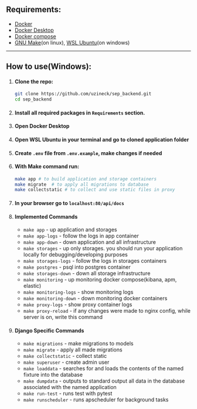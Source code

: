 

## Requirements:

- [Docker](https://www.docker.com/get-started/)
- [Docker Desktop](https://www.docker.com/products/docker-desktop/)
- [Docker compose](https://docs.docker.com/compose/install/)
- [GNU Make](https://www.gnu.org/software/make/)(on linux), [WSL Ubuntu](https://ubuntu.com/desktop/wsl)(on windows)


---
## How to use(Windows):
1. #### Clone the repo:
    ```bash
   git clone https://github.com/uzineck/sep_backend.git
   cd sep_backend
   ```
2. #### Install all required packages in `Requirements` section.
3. #### Open Docker Desktop
4. #### Open WSL Ubuntu in your terminal and go to cloned application folder
5. #### Create `.env` file from `.env.example`, make changes if needed
6. #### With Make command run:
     ```bash
     make app # to build application and storage containers 
     make migrate  # to apply all migrations to database
     make collectstatic # to collect and use static files in proxy
     ```
7. #### In your browser go to `localhost:80/api/docs`
8. #### Implemented Commands

    - `make app` - up application and storages
    - `make app-logs` - follow the logs in app container
    - `make app-down` - down application and all infrastructure
    - `make storages` - up only storages. you should run your application locally for debugging/developing purposes
    - `make storages-logs` - follow the logs in storages containers
    - `make postgres` - psql into postgres container
    - `make storages-down` - down all storage infrastructure
    - `make monitoring` - up monitoring docker compose(kibana, apm, elastic)
    - `make monitoring-logs` - show monitoring logs
    - `make monitoring-down` - down monitoring docker containers
    - `make proxy-logs` - show proxy container logs
    - `make proxy-reload` - if any changes were made to nginx config, while server is on, write this command
9. #### Django Specific Commands

    - `make migrations` - make migrations to models
    - `make migrate` - apply all made migrations
    - `make collectstatic` - collect static
    - `make superuser` - create admin user
    - `make loaddata` - searches for and loads the contents of the named fixture into the database
    - `make dumpdata` - outputs to standard output all data in the database associated with the named application
    - `make run-test` - runs test with pytest
    - `make runscheduler` - runs apscheduler for background tasks
